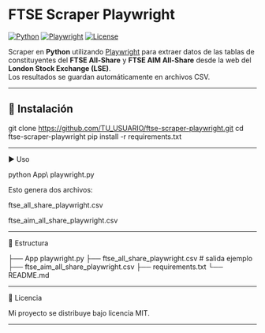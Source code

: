 # FTSE Scraper Playwright

[![Python](https://img.shields.io/badge/python-3.9%2B-blue)](https://www.python.org/)
[![Playwright](https://img.shields.io/badge/Playwright-Automation-green)](https://playwright.dev/python/)
[![License](https://img.shields.io/badge/license-MIT-lightgrey.svg)](LICENSE)

Scraper en **Python** utilizando [Playwright](https://playwright.dev/python/) para extraer datos de las tablas de constituyentes del **FTSE All-Share** y **FTSE AIM All-Share** desde la web del **London Stock Exchange (LSE)**.  
Los resultados se guardan automáticamente en archivos CSV.

---

## 🚀 Instalación

git clone https://github.com/TU_USUARIO/ftse-scraper-playwright.git
cd ftse-scraper-playwright
pip install -r requirements.txt


---

▶️ Uso

python App\ playwright.py

Esto genera dos archivos:

ftse_all_share_playwright.csv

ftse_aim_all_share_playwright.csv



---

📂 Estructura

├── App playwright.py
├── ftse_all_share_playwright.csv   # salida ejemplo
├── ftse_aim_all_share_playwright.csv
├── requirements.txt
└── README.md


---

📜 Licencia

Mi proyecto se distribuye bajo licencia MIT.

---
